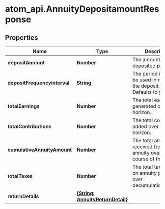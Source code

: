 # atom_api.AnnuityDepositamountResponse

## Properties
Name | Type | Description | Notes
------------ | ------------- | ------------- | -------------
**depositAmount** | **Number** | The amount to be deposited per period. | 
**depositFrequencyInterval** | **String** | The period interval to be used in relation to the deposit_amount. Defaults to year. | 
**totalEarnings** | **Number** | The total earnings generated over the horizon. | 
**totalContributions** | **Number** | The total contributinos added over the horizon. | 
**cumulativeAnnuityAmount** | **Number** | The total amount received from the annuity over the course of the plan. | 
**totalTaxes** | **Number** | The total taxes paid on annuity payments over decumulation_horizon. | 
**returnDetails** | [**{String: AnnuityReturnDetail}**](AnnuityReturnDetail.md) |  | 


